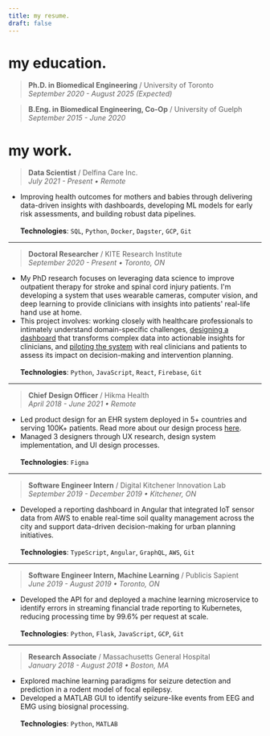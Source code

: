 ```yaml
---
title: my resume.
draft: false
---
```


# my education.

> **Ph.D. in Biomedical Engineering** / University of Toronto\
> *September 2020 - August 2025 (Expected)*

> **B.Eng. in Biomedical Engineering, Co-Op** / University of Guelph\
> *September 2015 - June 2020* 

# my work.

> **Data Scientist** / Delfina Care Inc.\
> *July 2021 - Present • Remote*
- Improving health outcomes for mothers and babies through delivering data-driven insights with dashboards, developing ML models for early risk assessments, and building robust data pipelines.
\
\
**Technologies**: `SQL`, `Python`, `Docker`, `Dagster`, `GCP`, `Git`

---

> **Doctoral Researcher** / KITE Research Institute\
> *September 2020 - Present • Toronto, ON*
- My PhD research focuses on leveraging data science to improve outpatient therapy for stroke and spinal cord injury patients. I'm developing a system that uses wearable cameras, computer vision, and deep learning to provide clinicians with insights into patients' real-life hand use at home. 
- This project involves: working closely with healthcare professionals to intimately understand domain-specific challenges, [designing a dashboard](https://doi.org/10.46292/sci23-00015S) that transforms complex data into actionable insights for clinicians, and [piloting the system](https://doi.org/10.1101/2024.09.27.24314512) with real clinicians and patients to assess its impact on decision-making and intervention planning.
\
\
**Technologies**: `Python`, `JavaScript`, `React`, `Firebase`, `Git`

---

> **Chief Design Officer** / Hikma Health\
> *April 2018 - June 2021 • Remote*
- Led product design for an EHR system deployed in 5+ countries and serving 100K+ patients. Read more about our design process [here](https://doi.org/10.3389/fdgth.2022.847002).
- Managed 3 designers through UX research, design system implementation, and UI design processes.
\
\
**Technologies**: `Figma`

---
> **Software Engineer Intern** / Digital Kitchener Innovation Lab\
> *September 2019 - December 2019 • Kitchener, ON*
- Developed a reporting dashboard in Angular that integrated IoT sensor data from AWS to enable real-time soil quality management across the city and support data-driven decision-making for urban planning initiatives.
\
\
**Technologies**: `TypeScript`, `Angular`, `GraphQL`, `AWS`, `Git`

---
> **Software Engineer Intern, Machine Learning** / Publicis Sapient\
> *June 2019 - August 2019 • Toronto, ON*
- Developed the API for and deployed a machine learning microservice to identify errors in streaming financial trade reporting to Kubernetes, reducing processing time by 99.6% per request at scale.
\
\
**Technologies**: `Python`, `Flask`, `JavaScript`, `GCP`, `Git`

---
> **Research Associate** / Massachusetts General Hospital\
> *January 2018 - August 2018 • Boston, MA*
- Explored machine learning paradigms for seizure detection and prediction in a rodent model of focal epilepsy.
- Developed a MATLAB GUI to identify seizure-like events from EEG and EMG using biosignal processing.
\
\
**Technologies**: `Python`, `MATLAB`